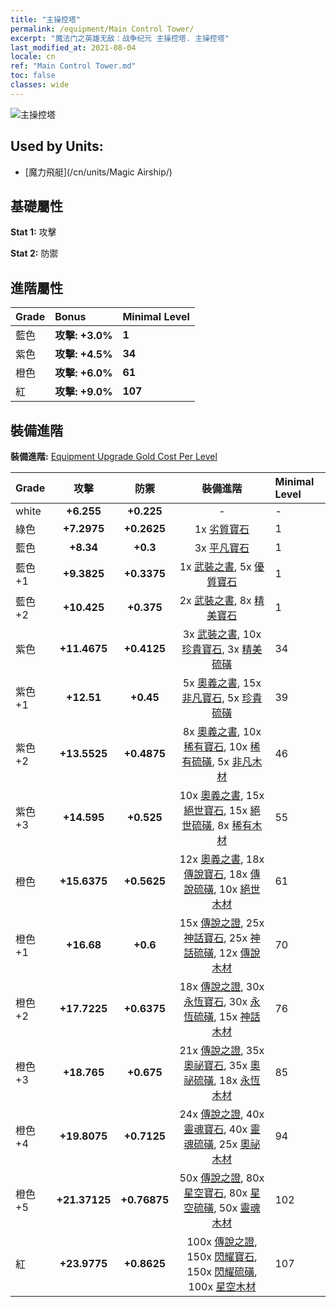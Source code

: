 ```yaml
---
title: "主操控塔"
permalink: /equipment/Main Control Tower/
excerpt: "魔法门之英雄无敌：战争纪元 主操控塔. 主操控塔"
last_modified_at: 2021-08-04
locale: cn
ref: "Main Control Tower.md"
toc: false
classes: wide
---
```


  ![主操控塔](/images/e/e_6083.png)

## Used by Units:

* [魔力飛艇](/cn/units/Magic Airship/) 


## 基礎屬性
 **Stat 1:** 攻擊

 **Stat 2:** 防禦

## 進階屬性

  |     Grade    |   Bonus | Minimal Level | 
  |:-------------|:--------|:--------------| 
  | 藍色 | **攻擊: +3.0%** | **1** | 
  | 紫色 | **攻擊: +4.5%** | **34** | 
  | 橙色 | **攻擊: +6.0%** | **61** | 
  | 紅 | **攻擊: +9.0%** | **107** | 


## 裝備進階
 **裝備進階:** [Equipment Upgrade Gold Cost Per Level](/equipment/EquipmentUpgradeCostPerLevel/) 

  |          Grade      | 攻擊 | 防禦 | 裝備進階 | Minimal Level |
  |:--------------------|:---------:|:---------:|:----------------:|:--------------|
  | white | **+6.255** | **+0.225** | - | - |
  | 綠色 | **+7.2975** | **+0.2625** | 1x [劣質寶石](/cn/Items/mat_4/) | 1 |
  | 藍色 | **+8.34** | **+0.3** | 3x [平凡寶石](/cn/Items/mat_10/) | 1 |
  | 藍色 +1 | **+9.3825** | **+0.3375** | 1x [武裝之書](/cn/Items/mat_18/), 5x [優質寶石](/cn/Items/mat_16/) | 1 |
  | 藍色 +2 | **+10.425** | **+0.375** | 2x [武裝之書](/cn/Items/mat_25/), 8x [精美寶石](/cn/Items/mat_23/) | 1 |
  | 紫色 | **+11.4675** | **+0.4125** | 3x [武裝之書](/cn/Items/mat_32/), 10x [珍貴寶石](/cn/Items/mat_30/), 3x [精美硫磺](/cn/Items/mat_22/) | 34 |
  | 紫色 +1 | **+12.51** | **+0.45** | 5x [奧義之書](/cn/Items/mat_39/), 15x [非凡寶石](/cn/Items/mat_37/), 5x [珍貴硫磺](/cn/Items/mat_29/) | 39 |
  | 紫色 +2 | **+13.5525** | **+0.4875** | 8x [奧義之書](/cn/Items/mat_46/), 10x [稀有寶石](/cn/Items/mat_44/), 10x [稀有硫磺](/cn/Items/mat_43/), 5x [非凡木材](/cn/Items/mat_34/) | 46 |
  | 紫色 +3 | **+14.595** | **+0.525** | 10x [奧義之書](/cn/Items/mat_53/), 15x [絕世寶石](/cn/Items/mat_51/), 15x [絕世硫磺](/cn/Items/mat_50/), 8x [稀有木材](/cn/Items/mat_41/) | 55 |
  | 橙色 | **+15.6375** | **+0.5625** | 12x [奧義之書](/cn/Items/mat_60/), 18x [傳說寶石](/cn/Items/mat_58/), 18x [傳說硫磺](/cn/Items/mat_57/), 10x [絕世木材](/cn/Items/mat_48/) | 61 |
  | 橙色 +1 | **+16.68** | **+0.6** | 15x [傳說之證](/cn/Items/mat_67/), 25x [神話寶石](/cn/Items/mat_65/), 25x [神話硫磺](/cn/Items/mat_64/), 12x [傳說木材](/cn/Items/mat_55/) | 70 |
  | 橙色 +2 | **+17.7225** | **+0.6375** | 18x [傳說之證](/cn/Items/mat_74/), 30x [永恆寶石](/cn/Items/mat_72/), 30x [永恆硫磺](/cn/Items/mat_71/), 15x [神話木材](/cn/Items/mat_62/) | 76 |
  | 橙色 +3 | **+18.765** | **+0.675** | 21x [傳說之證](/cn/Items/mat_81/), 35x [奧祕寶石](/cn/Items/mat_79/), 35x [奧祕硫磺](/cn/Items/mat_78/), 18x [永恆木材](/cn/Items/mat_69/) | 85 |
  | 橙色 +4 | **+19.8075** | **+0.7125** | 24x [傳說之證](/cn/Items/mat_88/), 40x [靈魂寶石](/cn/Items/mat_86/), 40x [靈魂硫磺](/cn/Items/mat_85/), 25x [奧祕木材](/cn/Items/mat_76/) | 94 |
  | 橙色 +5 | **+21.37125** | **+0.76875** | 50x [傳說之證](/cn/Items/mat_95/), 80x [星空寶石](/cn/Items/mat_93/), 80x [星空硫磺](/cn/Items/mat_92/), 50x [靈魂木材](/cn/Items/mat_83/) | 102 |
  | 紅 | **+23.9775** | **+0.8625** | 100x [傳說之證](/cn/Items/mat_102/), 150x [閃耀寶石](/cn/Items/mat_100/), 150x [閃耀硫磺](/cn/Items/mat_99/), 100x [星空木材](/cn/Items/mat_90/) | 107 |

